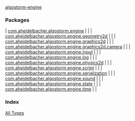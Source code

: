 [algostorm-engine](.)

### Packages

| [com.aheidelbacher.algostorm.engine](com.aheidelbacher.algostorm.engine/index.md) |  |
| [com.aheidelbacher.algostorm.engine.geometry2d](com.aheidelbacher.algostorm.engine.geometry2d/index.md) |  |
| [com.aheidelbacher.algostorm.engine.graphics2d](com.aheidelbacher.algostorm.engine.graphics2d/index.md) |  |
| [com.aheidelbacher.algostorm.engine.graphics2d.camera](com.aheidelbacher.algostorm.engine.graphics2d.camera/index.md) |  |
| [com.aheidelbacher.algostorm.engine.input](com.aheidelbacher.algostorm.engine.input/index.md) |  |
| [com.aheidelbacher.algostorm.engine.log](com.aheidelbacher.algostorm.engine.log/index.md) |  |
| [com.aheidelbacher.algostorm.engine.physics2d](com.aheidelbacher.algostorm.engine.physics2d/index.md) |  |
| [com.aheidelbacher.algostorm.engine.script](com.aheidelbacher.algostorm.engine.script/index.md) |  |
| [com.aheidelbacher.algostorm.engine.serialization](com.aheidelbacher.algostorm.engine.serialization/index.md) |  |
| [com.aheidelbacher.algostorm.engine.sound](com.aheidelbacher.algostorm.engine.sound/index.md) |  |
| [com.aheidelbacher.algostorm.engine.state](com.aheidelbacher.algostorm.engine.state/index.md) |  |
| [com.aheidelbacher.algostorm.engine.time](com.aheidelbacher.algostorm.engine.time/index.md) |  |

### Index

[All Types](alltypes/index.md)